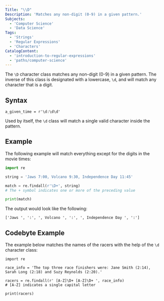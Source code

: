 ```yaml
---
Title: "\\D"
Description: 'Matches any non-digit (0-9) in a given pattern.'
Subjects:
  - 'Computer Science'
  - 'Data Science'
Tags:
  - 'Strings'
  - 'Regular Expressions'
  - 'Characters'
CatalogContent:
  - 'introduction-to-regular-expressions'
  - 'paths/computer-science'
---
```


The `\D` character class matches any non-digit (0-9) in a given pattern. The inverse of this class is designated with a lowercase, `\d`, and will match any character that is a digit.

## Syntax

```pseudo
a_given_time = r'\d:\d\d'
```

Used by itself, the `\d` class will match a single valid character inside the pattern.

## Example

The following example will match everything except for the digits in the movie times:

```py
import re

string = 'Jaws 7:00, Volcano 9:30, Independence Day 11:45'

match = re.findall(r'\D+', string)
# The + symbol indicates one or more of the preceding value

print(match)
```

The output would look like the following:

```shell
['Jaws ', ':', ', Volcano ', ':', ', Independence Day ', ':']
```

## Codebyte Example

The example below matches the names of the racers with the help of the `\d` character class:

```codebyte/python
import re

race_info = 'The top three race finishers were: Jane Smith (2:14), Sarah Long (2:18) and Suzy Reynolds (2:20).'

racers = re.findall(r' [A-Z]\D+ [A-Z]\D+ ', race_info)
# [A-Z] indicates a single capital letter

print(racers)
```
